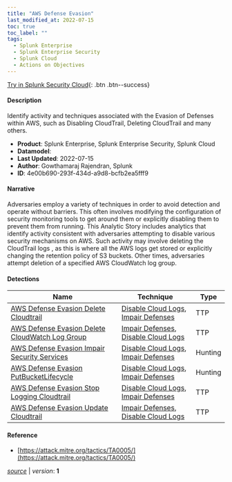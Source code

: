 ```yaml
---
title: "AWS Defense Evasion"
last_modified_at: 2022-07-15
toc: true
toc_label: ""
tags:
  - Splunk Enterprise
  - Splunk Enterprise Security
  - Splunk Cloud
  - Actions on Objectives
---
```


[Try in Splunk Security Cloud](https://www.splunk.com/en_us/cyber-security.html){: .btn .btn--success}

#### Description

Identify activity and techniques associated with the Evasion of Defenses within AWS, such as Disabling CloudTrail, Deleting CloudTrail and many others.

- **Product**: Splunk Enterprise, Splunk Enterprise Security, Splunk Cloud
- **Datamodel**: 
- **Last Updated**: 2022-07-15
- **Author**: Gowthamaraj Rajendran, Splunk
- **ID**: 4e00b690-293f-434d-a9d8-bcfb2ea5fff9

#### Narrative

Adversaries employ a variety of techniques in order to avoid detection and operate without barriers. This often involves modifying the configuration of security monitoring tools to get around them or explicitly disabling them to prevent them from running. This Analytic Story includes analytics that identify activity consistent with adversaries attempting to disable various security mechanisms on AWS. Such activity may involve deleting the CloudTrail logs , as this is where all the AWS logs get stored or explicitly changing the retention policy of S3 buckets. Other times, adversaries attempt deletion of a specified AWS CloudWatch log group.

#### Detections

| Name        | Technique   | Type         |
| ----------- | ----------- |--------------|
| [AWS Defense Evasion Delete Cloudtrail](/cloud/aws_defense_evasion_delete_cloudtrail/) | [Disable Cloud Logs](/tags/#disable-cloud-logs), [Impair Defenses](/tags/#impair-defenses)| TTP |
| [AWS Defense Evasion Delete CloudWatch Log Group](/cloud/aws_defense_evasion_delete_cloudwatch_log_group/) | [Impair Defenses](/tags/#impair-defenses), [Disable Cloud Logs](/tags/#disable-cloud-logs)| TTP |
| [AWS Defense Evasion Impair Security Services](/cloud/aws_defense_evasion_impair_security_services/) | [Disable Cloud Logs](/tags/#disable-cloud-logs), [Impair Defenses](/tags/#impair-defenses)| Hunting |
| [AWS Defense Evasion PutBucketLifecycle](/cloud/aws_defense_evasion_putbucketlifecycle/) | [Disable Cloud Logs](/tags/#disable-cloud-logs), [Impair Defenses](/tags/#impair-defenses)| Hunting |
| [AWS Defense Evasion Stop Logging Cloudtrail](/cloud/aws_defense_evasion_stop_logging_cloudtrail/) | [Disable Cloud Logs](/tags/#disable-cloud-logs), [Impair Defenses](/tags/#impair-defenses)| TTP |
| [AWS Defense Evasion Update Cloudtrail](/cloud/aws_defense_evasion_update_cloudtrail/) | [Impair Defenses](/tags/#impair-defenses), [Disable Cloud Logs](/tags/#disable-cloud-logs)| TTP |

#### Reference

* [https://attack.mitre.org/tactics/TA0005/](https://attack.mitre.org/tactics/TA0005/)



[*source*](https://github.com/splunk/security_content/tree/develop/stories/aws_defense_evasion.yml) \| *version*: **1**